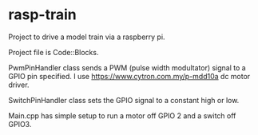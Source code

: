 # rasp-train
Project to drive a model train via a raspberry pi.

Project file is Code::Blocks.

PwmPinHandler class sends a PWM (pulse width modultator) signal to a GPIO pin specified. I use https://www.cytron.com.my/p-mdd10a dc motor driver.

SwitchPinHandler class sets the GPIO signal to a constant high or low.

Main.cpp has simple setup to run a motor off GPIO 2 and a switch off GPIO3.

